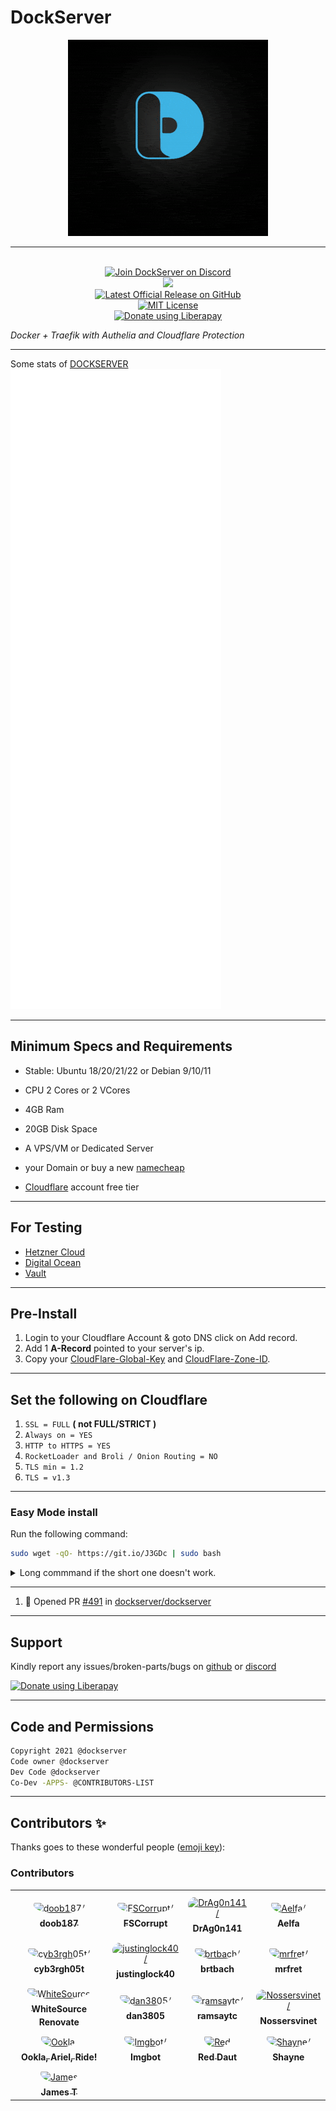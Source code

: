# **DockServer**

<p align="center">
    <a href="https://dockserver.io">
      <img src="https://raw.githubusercontent.com/dockserver/dockserver/master/wiki/docs/img/dockservee_animated.gif" alt="Join DockServer community">
    </a>
</p>

----- 

<p align="center">
    </br>
    <a href="https://discord.gg/FYSvu83caM">
        <img src="https://discord.com/api/guilds/830478558995415100/widget.png?label=Discord%20Server&logo=discord" alt="Join DockServer on Discord">
    </a>
    </br>
    <img src="https://img.shields.io/liberapay/receives/dockserver.svg?logo=liberapay">
    </br>
    <a href="https://github.com/dockserver/dockserver/releases/latest">
        <img src="https://img.shields.io/github/v/release/dockserver/dockserver?include_prereleases&label=Latest%20Release&logo=github" alt="Latest Official Release on GitHub">
    </a>
    </br>
    <a href="https://github.com/dockserver/dockserver/blob/master/LICENSE">
        <img src="https://img.shields.io/github/license/dockserver/dockserver?label=License&logo=mit" alt="MIT License">
    </a>
    </br>
    <noscript>
      <a href="https://liberapay.com/dockserver/donate">
      <img alt="Donate using Liberapay" src="https://liberapay.com/assets/widgets/donate.svg"></a>
    </noscript>
</p>


_Docker + Traefik with Authelia and Cloudflare Protection_


---

Some stats of [DOCKSERVER](https://dockserver.io)![metrics](https://raw.githubusercontent.com/dockserver/dockserver/master/github-metrics.svg)


--- 


## Minimum Specs and Requirements

- Stable: Ubuntu 18/20/21/22 or Debian 9/10/11

- CPU 2 Cores or 2 VCores
- 4GB Ram
- 20GB Disk Space

- A VPS/VM or Dedicated Server
- your Domain or buy a new [namecheap](https://www.namecheap.com/)
- [Cloudflare](https://dash.cloudflare.com/sign-up) account free tier

---


## For Testing

- [Hetzner Cloud](https://www.hetzner.com/de/cloud)
- [Digital Ocean](https://www.digitalocean.com/)
- [Vault](https://www.vultr.com/)


---


## Pre-Install

1. Login to your Cloudflare Account & goto DNS click on Add record.
1. Add 1 **A-Record** pointed to your server's ip.
1. Copy your [CloudFlare-Global-Key](https://support.cloudflare.com/hc/en-us/articles/200167836-Managing-API-Tokens-and-Keys) and [CloudFlare-Zone-ID](https://support.cloudflare.com/hc/en-us/articles/200167836-Managing-API-Tokens-and-Keys).


---


## Set the following on Cloudflare

1. `SSL = FULL` **( not FULL/STRICT )**
1. `Always on = YES`
1. `HTTP to HTTPS = YES`
1. `RocketLoader and Broli / Onion Routing = NO`
1. `TLS min = 1.2`
1. `TLS = v1.3`


---


### Easy Mode install

Run the following command:

```sh
sudo wget -qO- https://git.io/J3GDc | sudo bash
```

<details>
  <summary>Long commmand if the short one doesn't work.</summary>
  <br />

```sh
sudo wget -qO- https://raw.githubusercontent.com/dockserver/dockserver/master/wgetfile.sh | sudo bash
```

</details>


---

<!--START_SECTION:activity-->

1. 💪 Opened PR [#491](https://github.com/dockserver/dockserver/pull/491) in [dockserver/dockserver](https://github.com/dockserver/dockserver)
<!--END_SECTION:activity-->


---

## Support

Kindly report any issues/broken-parts/bugs on [github](https://github.com/dockserver/dockserver/issues) or [discord](https://discord.gg/A7h7bKBCVa)

<noscript><a href="https://liberapay.com/dockserver/donate"><img alt="Donate using Liberapay" src="https://liberapay.com/assets/widgets/donate.svg"></a></noscript>

---

## Code and Permissions

```sh
Copyright 2021 @dockserver
Code owner @dockserver
Dev Code @dockserver
Co-Dev -APPS- @CONTRIBUTORS-LIST
```

---

## Contributors ✨

Thanks goes to these wonderful people ([emoji key](https://allcontributors.org/docs/en/emoji-key)):

<!-- ALL-CONTRIBUTORS-LIST:START - Do not remove or modify this section -->
<!-- prettier-ignore-start -->
<!-- markdownlint-disable -->

### Contributors

<table>
<tr>
    <td align="center" style="word-wrap: break-word; width: 75.0; height: 75.0">
        <a href=https://github.com/doob187>
            <img src=https://avatars.githubusercontent.com/u/60312740?v=4 width="50;"  style="border-radius:50%;align-items:center;justify-content:center;overflow:hidden;padding-top:10px" alt=doob187/>
            <br />
            <sub style="font-size:14px"><b>doob187</b></sub>
        </a>
    </td>
    <td align="center" style="word-wrap: break-word; width: 75.0; height: 75.0">
        <a href=https://github.com/fscorrupt>
            <img src=https://avatars.githubusercontent.com/u/45659314?v=4 width="50;"  style="border-radius:50%;align-items:center;justify-content:center;overflow:hidden;padding-top:10px" alt=FSCorrupt/>
            <br />
            <sub style="font-size:14px"><b>FSCorrupt</b></sub>
        </a>
    </td>
    <td align="center" style="word-wrap: break-word; width: 75.0; height: 75.0">
        <a href=https://github.com/drag0n141>
            <img src=https://avatars.githubusercontent.com/u/44865095?v=4 width="50;"  style="border-radius:50%;align-items:center;justify-content:center;overflow:hidden;padding-top:10px" alt=DrAg0n141/>
            <br />
            <sub style="font-size:14px"><b>DrAg0n141</b></sub>
        </a>
    </td>
    <td align="center" style="word-wrap: break-word; width: 75.0; height: 75.0">
        <a href=https://github.com/aelfa>
            <img src=https://avatars.githubusercontent.com/u/60222501?v=4 width="50;"  style="border-radius:50%;align-items:center;justify-content:center;overflow:hidden;padding-top:10px" alt=Aelfa/>
            <br />
            <sub style="font-size:14px"><b>Aelfa</b></sub>
        </a>
    </td>
</tr>
<tr>
    <td align="center" style="word-wrap: break-word; width: 75.0; height: 75.0">
        <a href=https://github.com/cyb3rgh05t>
            <img src=https://avatars.githubusercontent.com/u/5200101?v=4 width="50;"  style="border-radius:50%;align-items:center;justify-content:center;overflow:hidden;padding-top:10px" alt=cyb3rgh05t/>
            <br />
            <sub style="font-size:14px"><b>cyb3rgh05t</b></sub>
        </a>
    </td>
    <td align="center" style="word-wrap: break-word; width: 75.0; height: 75.0">
        <a href=https://github.com/justinglock40>
            <img src=https://avatars.githubusercontent.com/u/23133649?v=4 width="50;"  style="border-radius:50%;align-items:center;justify-content:center;overflow:hidden;padding-top:10px" alt=justinglock40/>
            <br />
            <sub style="font-size:14px"><b>justinglock40</b></sub>
        </a>
    </td>
    <td align="center" style="word-wrap: break-word; width: 75.0; height: 75.0">
        <a href=https://github.com/brtbach>
            <img src=https://avatars.githubusercontent.com/u/24246495?v=4 width="50;"  style="border-radius:50%;align-items:center;justify-content:center;overflow:hidden;padding-top:10px" alt=brtbach/>
            <br />
            <sub style="font-size:14px"><b>brtbach</b></sub>
        </a>
    </td>
    <td align="center" style="word-wrap: break-word; width: 75.0; height: 75.0">
        <a href=https://github.com/mrfret>
            <img src=https://avatars.githubusercontent.com/u/72273384?v=4 width="50;"  style="border-radius:50%;align-items:center;justify-content:center;overflow:hidden;padding-top:10px" alt=mrfret/>
            <br />
            <sub style="font-size:14px"><b>mrfret</b></sub>
        </a>
    </td>
</tr>
<tr>
    <td align="center" style="word-wrap: break-word; width: 75.0; height: 75.0">
        <a href=https://github.com/renovate-bot>
            <img src=https://avatars.githubusercontent.com/u/25180681?v=4 width="50;"  style="border-radius:50%;align-items:center;justify-content:center;overflow:hidden;padding-top:10px" alt=WhiteSource Renovate/>
            <br />
            <sub style="font-size:14px"><b>WhiteSource Renovate</b></sub>
        </a>
    </td>
    <td align="center" style="word-wrap: break-word; width: 75.0; height: 75.0">
        <a href=https://github.com/dan3805>
            <img src=https://avatars.githubusercontent.com/u/35934387?v=4 width="50;"  style="border-radius:50%;align-items:center;justify-content:center;overflow:hidden;padding-top:10px" alt=dan3805/>
            <br />
            <sub style="font-size:14px"><b>dan3805</b></sub>
        </a>
    </td>
    <td align="center" style="word-wrap: break-word; width: 75.0; height: 75.0">
        <a href=https://github.com/ramsaytc>
            <img src=https://avatars.githubusercontent.com/u/16809662?v=4 width="50;"  style="border-radius:50%;align-items:center;justify-content:center;overflow:hidden;padding-top:10px" alt=ramsaytc/>
            <br />
            <sub style="font-size:14px"><b>ramsaytc</b></sub>
        </a>
    </td>
    <td align="center" style="word-wrap: break-word; width: 75.0; height: 75.0">
        <a href=https://github.com/Nossersvinet>
            <img src=https://avatars.githubusercontent.com/u/83166809?v=4 width="50;"  style="border-radius:50%;align-items:center;justify-content:center;overflow:hidden;padding-top:10px" alt=Nossersvinet/>
            <br />
            <sub style="font-size:14px"><b>Nossersvinet</b></sub>
        </a>
    </td>
</tr>
<tr>
    <td align="center" style="word-wrap: break-word; width: 75.0; height: 75.0">
        <a href=https://github.com/ookla-ariel-ride>
            <img src=https://avatars.githubusercontent.com/u/42082417?v=4 width="50;"  style="border-radius:50%;align-items:center;justify-content:center;overflow:hidden;padding-top:10px" alt=Ookla, Ariel, Ride!/>
            <br />
            <sub style="font-size:14px"><b>Ookla, Ariel, Ride!</b></sub>
        </a>
    </td>
    <td align="center" style="word-wrap: break-word; width: 75.0; height: 75.0">
        <a href=https://github.com/ImgBotApp>
            <img src=https://avatars.githubusercontent.com/u/31427850?v=4 width="50;"  style="border-radius:50%;align-items:center;justify-content:center;overflow:hidden;padding-top:10px" alt=Imgbot/>
            <br />
            <sub style="font-size:14px"><b>Imgbot</b></sub>
        </a>
    </td>
    <td align="center" style="word-wrap: break-word; width: 75.0; height: 75.0">
        <a href=https://github.com/RedDaut>
            <img src=https://avatars.githubusercontent.com/u/78737369?v=4 width="50;"  style="border-radius:50%;align-items:center;justify-content:center;overflow:hidden;padding-top:10px" alt=Red Daut/>
            <br />
            <sub style="font-size:14px"><b>Red Daut</b></sub>
        </a>
    </td>
    <td align="center" style="word-wrap: break-word; width: 75.0; height: 75.0">
        <a href=https://github.com/Shayne55434>
            <img src=https://avatars.githubusercontent.com/u/37595910?v=4 width="50;"  style="border-radius:50%;align-items:center;justify-content:center;overflow:hidden;padding-top:10px" alt=Shayne/>
            <br />
            <sub style="font-size:14px"><b>Shayne</b></sub>
        </a>
    </td>
</tr>
<tr>
    <td align="center" style="word-wrap: break-word; width: 75.0; height: 75.0">
        <a href=https://github.com/townsmcp>
            <img src=https://avatars.githubusercontent.com/u/14061617?v=4 width="50;"  style="border-radius:50%;align-items:center;justify-content:center;overflow:hidden;padding-top:10px" alt=James T/>
            <br />
            <sub style="font-size:14px"><b>James T</b></sub>
        </a>
    </td>
</tr>
</table>
<!-- markdownlint-restore -->
<!-- prettier-ignore-end -->

<!-- ALL-CONTRIBUTORS-LIST:END -->


